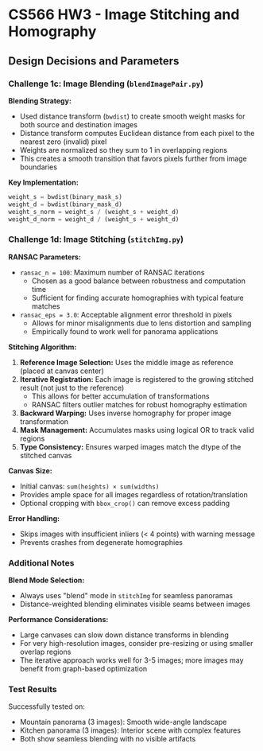 # CS566 HW3 - Image Stitching and Homography

## Design Decisions and Parameters

### Challenge 1c: Image Blending (`blendImagePair.py`)

**Blending Strategy:**
- Used distance transform (`bwdist`) to create smooth weight masks for both source and destination images
- Distance transform computes Euclidean distance from each pixel to the nearest zero (invalid) pixel
- Weights are normalized so they sum to 1 in overlapping regions
- This creates a smooth transition that favors pixels further from image boundaries

**Key Implementation:**
```python
weight_s = bwdist(binary_mask_s)
weight_d = bwdist(binary_mask_d)
weight_s_norm = weight_s / (weight_s + weight_d)
weight_d_norm = weight_d / (weight_s + weight_d)
```

### Challenge 1d: Image Stitching (`stitchImg.py`)

**RANSAC Parameters:**
- `ransac_n = 100`: Maximum number of RANSAC iterations
  - Chosen as a good balance between robustness and computation time
  - Sufficient for finding accurate homographies with typical feature matches
- `ransac_eps = 3.0`: Acceptable alignment error threshold in pixels
  - Allows for minor misalignments due to lens distortion and sampling
  - Empirically found to work well for panorama applications

**Stitching Algorithm:**
1. **Reference Image Selection:** Uses the middle image as reference (placed at canvas center)
2. **Iterative Registration:** Each image is registered to the growing stitched result (not just to the reference)
   - This allows for better accumulation of transformations
   - RANSAC filters outlier matches for robust homography estimation
3. **Backward Warping:** Uses inverse homography for proper image transformation
4. **Mask Management:** Accumulates masks using logical OR to track valid regions
5. **Type Consistency:** Ensures warped images match the dtype of the stitched canvas

**Canvas Size:**
- Initial canvas: `sum(heights) × sum(widths)` 
- Provides ample space for all images regardless of rotation/translation
- Optional cropping with `bbox_crop()` can remove excess padding

**Error Handling:**
- Skips images with insufficient inliers (< 4 points) with warning message
- Prevents crashes from degenerate homographies

### Additional Notes

**Blend Mode Selection:**
- Always uses "blend" mode in `stitchImg` for seamless panoramas
- Distance-weighted blending eliminates visible seams between images

**Performance Considerations:**
- Large canvases can slow down distance transforms in blending
- For very high-resolution images, consider pre-resizing or using smaller overlap regions
- The iterative approach works well for 3-5 images; more images may benefit from graph-based optimization

### Test Results

Successfully tested on:
- Mountain panorama (3 images): Smooth wide-angle landscape
- Kitchen panorama (3 images): Interior scene with complex features
- Both show seamless blending with no visible artifacts

